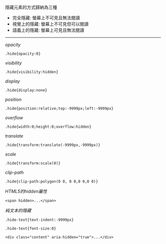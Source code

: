 隱藏元素的方式歸納為三種

- 完全隱藏: 螢幕上不可見且無法閱讀
- 視覺上的隱藏: 螢幕上不可見但可以閱讀
- 語義上的隱藏: 螢幕上可見且無法閱讀

***

*opacity*
```
.hide{opacity:0}
```

*visibility*
```
.hide{visibility:hidden}
```

*display*
```
.hide{display:none}
```

*position*
```
.hide{position:relative;top:-9999px;left:-9999px}
```

*overflow*
```
.hide{width:0;height:0;overflow:hidden}
```

*translate*
```
.hide{transform:translate(-9999px,-9999px)}
```

*scale*
```
.hide{transform:scale(0)}
```

*clip-path*
```
.hide{clip-path:polygon(0 0, 0 0,0 0,0 0)}
```

*HTML5的hidden屬性*
```
<span hidden>...</span>
```

*純文本的隱藏*
```
.hide-text{text-indent:-9999px}
```
```
.hide-text{font-size:0}
```
```
<div class="content" aria-hidden="true">...</div>
```